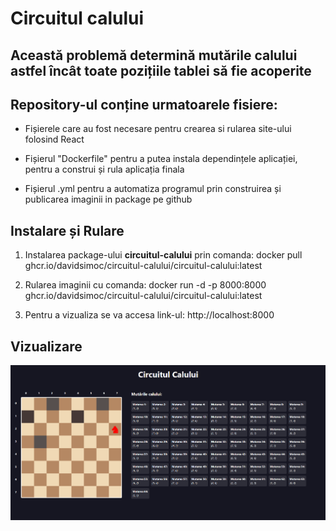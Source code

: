# Circuitul calului 

## Această problemă determină mutările calului astfel încât toate pozițiile tablei să fie acoperite

## Repository-ul conține urmatoarele fisiere: 

* Fișierele care au fost necesare pentru crearea si rularea site-ului folosind React

* Fișierul "Dockerfile" pentru a putea instala dependințele aplicației, pentru a construi și rula aplicația finala

* Fișierul .yml pentru a automatiza programul prin construirea și publicarea imaginii in package pe github 

## Instalare și Rulare

1. Instalarea package-ului **circuitul-calului** prin comanda: docker pull ghcr.io/davidsimoc/circuitul-calului/circuitul-calului:latest

2. Rularea imaginii cu comanda: docker run -d -p 8000:8000 ghcr.io/davidsimoc/circuitul-calului/circuitul-calului:latest

3. Pentru a vizualiza se va accesa link-ul: http://localhost:8000

## Vizualizare

![](image.png)
